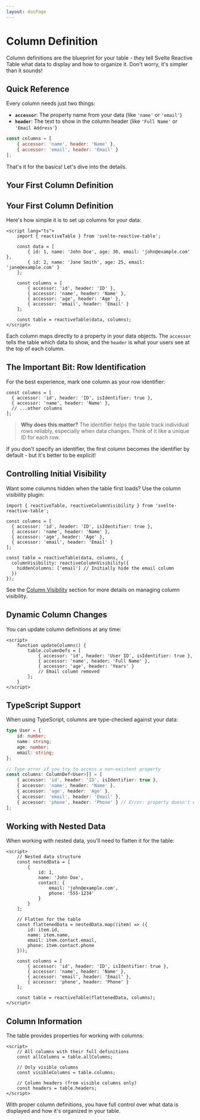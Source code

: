 ```yaml
---
layout: docPage
---
```


<script lang="ts">
	import { reactiveBreadcrumb } from '$shared/lib/breadcrumb.svelte'
	import { BookOpen } from '@lucide/svelte';

	const breadcrumb = reactiveBreadcrumb();
	breadcrumb.setItems([
		{
			icon: BookOpen, 
			href: '/docs/introduction'
		},
		{
			title: 'Core Concepts',
		},
		{
			title: 'Column Definition'
		}
	])
</script>

# Column Definition

Column definitions are the blueprint for your table - they tell Svelte Reactive Table what data to display and how to organize it. Don't worry, it's simpler than it sounds!

## Quick Reference

Every column needs just two things:

- **`accessor`**: The property name from your data (like `'name'` or `'email'`)
- **`header`**: The text to show in the column header (like `'Full Name'` or `'Email Address'`)

```js
const columns = [
	{ accessor: 'name', header: 'Name' },
	{ accessor: 'email', header: 'Email' }
];
```

That's it for the basics! Let's dive into the details.

## Your First Column Definition

## Your First Column Definition

Here's how simple it is to set up columns for your data:

```svelte
<script lang="ts">
	import { reactiveTable } from 'svelte-reactive-table';

	const data = [
		{ id: 1, name: 'John Doe', age: 30, email: 'john@example.com' },
		{ id: 2, name: 'Jane Smith', age: 25, email: 'jane@example.com' }
	];

	const columns = [
		{ accessor: 'id', header: 'ID' },
		{ accessor: 'name', header: 'Name' },
		{ accessor: 'age', header: 'Age' },
		{ accessor: 'email', header: 'Email' }
	];

	const table = reactiveTable(data, columns);
</script>
```

Each column maps directly to a property in your data objects. The `accessor` tells the table which data to show, and the `header` is what your users see at the top of each column.

## The Important Bit: Row Identification

For the best experience, mark one column as your row identifier:

```svelte
const columns = [
  { accessor: 'id', header: 'ID', isIdentifier: true },
  { accessor: 'name', header: 'Name' },
  // ...other columns
];
```

> **Why does this matter?** The identifier helps the table track individual rows reliably, especially when data changes. Think of it like a unique ID for each row.

If you don't specify an identifier, the first column becomes the identifier by default - but it's better to be explicit!

## Controlling Initial Visibility

Want some columns hidden when the table first loads? Use the column visibility plugin:

```svelte
import { reactiveTable, reactiveColumnVisibility } from 'svelte-reactive-table';

const columns = [
  { accessor: 'id', header: 'ID', isIdentifier: true },
  { accessor: 'name', header: 'Name' },
  { accessor: 'age', header: 'Age' },
  { accessor: 'email', header: 'Email' }
];

const table = reactiveTable(data, columns, {
  columnVisibility: reactiveColumnVisibility({
    hiddenColumns: ['email'] // Initially hide the email column
  })
});
```

See the [Column Visibility](/docs/column-visibility) section for more details on managing column visibility.

## Dynamic Column Changes

You can update column definitions at any time:

```svelte
<script>
	function updateColumns() {
		table.columnDefs = [
			{ accessor: 'id', header: 'User ID', isIdentifier: true },
			{ accessor: 'name', header: 'Full Name' },
			{ accessor: 'age', header: 'Years' }
			// Email column removed
		];
	}
</script>
```

## TypeScript Support

When using TypeScript, columns are type-checked against your data:

```ts
type User = {
	id: number;
	name: string;
	age: number;
	email: string;
};

// Type error if you try to access a non-existent property
const columns: ColumnDef<User>[] = [
	{ accessor: 'id', header: 'ID', isIdentifier: true },
	{ accessor: 'name', header: 'Name' },
	{ accessor: 'age', header: 'Age' },
	{ accessor: 'email', header: 'Email' },
	{ accessor: 'phone', header: 'Phone' } // Error: property doesn't exist
];
```

## Working with Nested Data

When working with nested data, you'll need to flatten it for the table:

```svelte
<script>
	// Nested data structure
	const nestedData = [
		{
			id: 1,
			name: 'John Doe',
			contact: {
				email: 'john@example.com',
				phone: '555-1234'
			}
		}
	];

	// Flatten for the table
	const flattenedData = nestedData.map((item) => ({
		id: item.id,
		name: item.name,
		email: item.contact.email,
		phone: item.contact.phone
	}));

	const columns = [
		{ accessor: 'id', header: 'ID', isIdentifier: true },
		{ accessor: 'name', header: 'Name' },
		{ accessor: 'email', header: 'Email' },
		{ accessor: 'phone', header: 'Phone' }
	];

	const table = reactiveTable(flattenedData, columns);
</script>
```

## Column Information

The table provides properties for working with columns:

```svelte
<script>
	// All columns with their full definitions
	const allColumns = table.allColumns;

	// Only visible columns
	const visibleColumns = table.columns;

	// Column headers (from visible columns only)
	const headers = table.headers;
</script>
```

With proper column definitions, you have full control over what data is displayed and how it's organized in your table.
